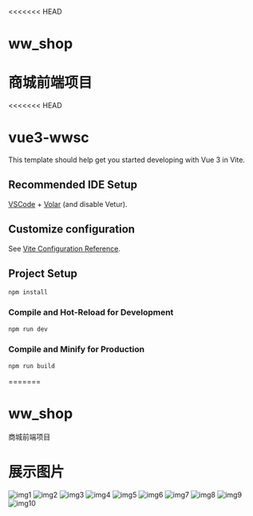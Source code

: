 <<<<<<< HEAD
# ww_shop
商城前端项目
=======
<<<<<<< HEAD
# vue3-wwsc

This template should help get you started developing with Vue 3 in Vite.

## Recommended IDE Setup

[VSCode](https://code.visualstudio.com/) + [Volar](https://marketplace.visualstudio.com/items?itemName=Vue.volar) (and disable Vetur).

## Customize configuration

See [Vite Configuration Reference](https://vitejs.dev/config/).

## Project Setup

```sh
npm install
```

### Compile and Hot-Reload for Development

```sh
npm run dev
```

### Compile and Minify for Production

```sh
npm run build
```
=======
# ww_shop
商城前端项目
# 展示图片
![img1](https://github.com/ren2112/ww_shop/blob/new-branch-name/%E5%B1%95%E7%A4%BA%E5%9B%BE%E7%89%87/1.png)
![img2](https://github.com/ren2112/ww_shop/blob/new-branch-name/%E5%B1%95%E7%A4%BA%E5%9B%BE%E7%89%87/2.png)
![img3](https://github.com/ren2112/ww_shop/blob/new-branch-name/%E5%B1%95%E7%A4%BA%E5%9B%BE%E7%89%87/3.png)
![img4](https://github.com/ren2112/ww_shop/blob/new-branch-name/%E5%B1%95%E7%A4%BA%E5%9B%BE%E7%89%87/4.png)
![img5](https://github.com/ren2112/ww_shop/blob/new-branch-name/%E5%B1%95%E7%A4%BA%E5%9B%BE%E7%89%87/5.png)
![img6](https://github.com/ren2112/ww_shop/blob/new-branch-name/%E5%B1%95%E7%A4%BA%E5%9B%BE%E7%89%87/6.png)
![img7](https://github.com/ren2112/ww_shop/blob/new-branch-name/%E5%B1%95%E7%A4%BA%E5%9B%BE%E7%89%87/7.png)
![img8](https://github.com/ren2112/ww_shop/blob/new-branch-name/%E5%B1%95%E7%A4%BA%E5%9B%BE%E7%89%87/8.png)
![img9](https://github.com/ren2112/ww_shop/blob/new-branch-name/%E5%B1%95%E7%A4%BA%E5%9B%BE%E7%89%87/9.png)
![img10](https://github.com/ren2112/ww_shop/blob/new-branch-name/%E5%B1%95%E7%A4%BA%E5%9B%BE%E7%89%87/10.png)
